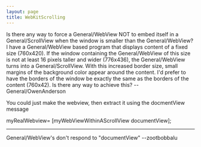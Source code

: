 ```yaml
---
layout: page
title: WebKitScrolling
---
```


Is there any way to force a General/WebView NOT to embed itself in a General/ScrollView when the window is smaller than the General/WebView?  I have a General/WebView based program that displays content of a fixed size (760x420).  If the window containing the General/WebView of this size is not at least 16 pixels taller and wider (776x436), the General/WebView turns into a General/ScrollView.  With this increased border size, small margins of the background color appear around the content.  I'd prefer to have the borders of the window be exactly the same as the borders of the content (760x42).  Is there any way to achieve this? --General/OwenAnderson


You could just make the webview, then extract it using the docmentView message

myRealWebview= [myWebViewWithinAScrollView documentView];

----

General/WebView's don't respond to "documentView" --zootbobbalu
